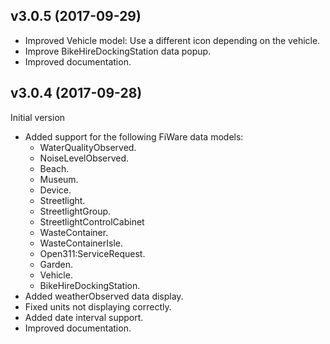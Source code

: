 ## v3.0.5 (2017-09-29)

* Improved Vehicle model: Use a different icon depending on the vehicle.
* Improve BikeHireDockingStation data popup.
* Improved documentation.

## v3.0.4 (2017-09-28)

Initial version

* Added support for the following FiWare data models:
   - WaterQualityObserved.
   - NoiseLevelObserved.
   - Beach.
   - Museum.
   - Device.
   - Streetlight.
   - StreetlightGroup.
   - StreetlightControlCabinet
   - WasteContainer.
   - WasteContainerIsle.
   - Open311:ServiceRequest.
   - Garden.
   - Vehicle.
   - BikeHireDockingStation.
* Added weatherObserved data display.
* Fixed units not displaying correctly.
* Added date interval support.
* Improved documentation.
